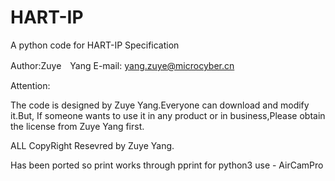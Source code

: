# HART-IP
A python code for HART-IP Specification

Author:Zuye　Yang
E-mail: yang.zuye@microcyber.cn

Attention:

The code is designed by Zuye Yang.Everyone can download and modify it.But, If someone wants to use it in any product or in business,Please obtain the license from Zuye Yang first.

ALL CopyRight Resevred by Zuye Yang.

Has been ported so print works through pprint for python3 use - AirCamPro